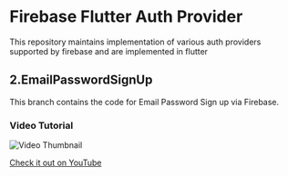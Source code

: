 # Firebase Flutter Auth Provider

This repository maintains implementation of various auth providers supported by firebase and are implemented in flutter

## 2.EmailPasswordSignUp

This branch contains the code for Email Password Sign up via Firebase.

### Video Tutorial
![Video Thumbnail](https://i9.ytimg.com/vi/Bafmg-Pnf28/mqdefault.jpg?v=62001a01&sqp=CNCZg5AG&rs=AOn4CLAsxgyxshJ00vIIBSFsFfpt0eLziA)

[Check it out on YouTube](https://youtu.be/Bafmg-Pnf28)

